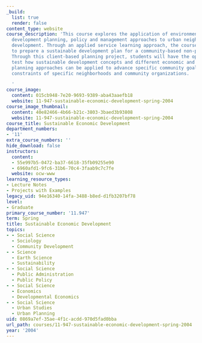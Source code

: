```yaml
---
_build:
  list: true
  render: false
content_type: website
course_description: 'This course explores the application of environmental and economic
  development planning, policy and management approaches to urban neighborhood community
  development. Through an applied service learning approach, the course requires students
  to prepare a sustainable development plan for a community-based non-profit organization.
  Through this client-based planning project, students will have the opportunity to
  test how sustainable development concepts and different economic and environmental
  planning approaches can be applied to advance specific community goals within the
  constraints of specific neighborhoods and community organizations.

  '
course_image:
  content: 015cb948-7e20-9693-9389-aba43aaefb18
  website: 11-947-sustainable-economic-development-spring-2004
course_image_thumbnail:
  content: 40e82466-4b66-b21c-3803-3baed3b93808
  website: 11-947-sustainable-economic-development-spring-2004
course_title: Sustainable Economic Development
department_numbers:
- '11'
extra_course_numbers: ''
hide_download: false
instructors:
  content:
  - 55e997b5-0472-ba37-6618-35fb09255e90
  - 6960afd1-9fc6-31b6-70c4-3faab9c7c7fe
  website: ocw-www
learning_resource_types:
- Lecture Notes
- Projects with Examples
legacy_uid: 94e16340-14fa-3488-b8ed-d1fb3207bf78
level:
- Graduate
primary_course_number: '11.947'
term: Spring
title: Sustainable Economic Development
topics:
- - Social Science
  - Sociology
  - Community Development
- - Science
  - Earth Science
  - Sustainability
- - Social Science
  - Public Administration
  - Public Policy
- - Social Science
  - Economics
  - Developmental Economics
- - Social Science
  - Urban Studies
  - Urban Planning
uid: 0869a7ef-35ae-4f1c-acdd-970d5fad0bba
url_path: courses/11-947-sustainable-economic-development-spring-2004
year: '2004'
---
```

